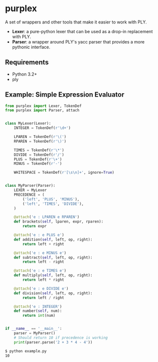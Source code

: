 # purplex

A set of wrappers and other tools that make it easier to work with PLY.

  * **Lexer**: a pure-python lexer that can be used as a drop-in replacement with PLY.
  * **Parser**: a wrapper around PLY's yacc parser that provides a more pythonic interface.

## Requirements

  * Python 3.2+
  * ply

## Example: Simple Expression Evaluator

```python
from purplex import Lexer, TokenDef
from purplex import Parser, attach


class MyLexer(Lexer):
    INTEGER = TokenDef(r'\d+')

    LPAREN = TokenDef(r'\(')
    RPAREN = TokenDef(r'\)')

    TIMES = TokenDef(r'\*')
    DIVIDE = TokenDef(r'/')
    PLUS = TokenDef(r'\+')
    MINUS = TokenDef(r'-')

    WHITESPACE = TokenDef(r'[\s\n]+', ignore=True)


class MyParser(Parser):
    LEXER = MyLexer
    PRECEDENCE = (
        ('left', 'PLUS', 'MINUS'),
        ('left', 'TIMES', 'DIVIDE'),
    )

    @attach('e : LPAREN e RPAREN')
    def brackets(self, lparen, expr, rparen):
        return expr

    @attach('e : e PLUS e')
    def addition(self, left, op, right):
        return left + right

    @attach('e : e MINUS e')
    def subtract(self, left, op, right):
        return left - right

    @attach('e : e TIMES e')
    def multiply(self, left, op, right):
        return left * right

    @attach('e : e DIVIDE e')
    def division(self, left, op, right):
        return left / right

    @attach('e : INTEGER')
    def number(self, num):
        return int(num)


if __name__ == '__main__':
    parser = MyParser()
    # Should return 10 if precedence is working
    print(parser.parse('2 + 3 * 4 - 4'))
```

```bash
$ python example.py
10
```
